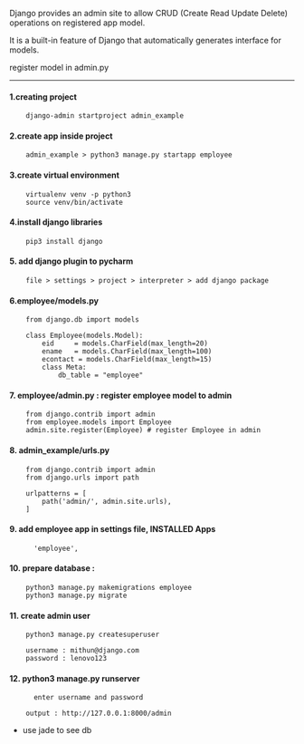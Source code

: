 Django provides an admin site to allow CRUD (Create Read Update Delete) operations on registered app model.

It is a built-in feature of Django that automatically generates interface for models.

register model in admin.py

---


#### 1.creating project

        django-admin startproject admin_example

#### 2.create app inside project

        admin_example > python3 manage.py startapp employee

#### 3.create virtual environment

        virtualenv venv -p python3
        source venv/bin/activate



#### 4.install django libraries

        pip3 install django


#### 5. add django plugin to pycharm

        file > settings > project > interpreter > add django package



#### 6.employee/models.py

        from django.db import models  
        
        class Employee(models.Model):  
            eid     = models.CharField(max_length=20)  
            ename   = models.CharField(max_length=100)  
            econtact = models.CharField(max_length=15)  
            class Meta:  
                db_table = "employee"  






#### 7. employee/admin.py : register employee model to admin

        from django.contrib import admin  
        from employee.models import Employee  
        admin.site.register(Employee) # register Employee in admin  



#### 8. admin_example/urls.py

        from django.contrib import admin
        from django.urls import path

        urlpatterns = [
            path('admin/', admin.site.urls),	    
        ]  



#### 9. add employee app in settings file, INSTALLED Apps

	      'employee',




#### 10. prepare database :

        python3 manage.py makemigrations employee
        python3 manage.py migrate



#### 11. create admin user

        python3 manage.py createsuperuser

        username : mithun@django.com
        password : lenovo123




#### 12. python3 manage.py runserver

	      enter username and password
        
        output : http://127.0.0.1:8000/admin 


* use jade to see db
